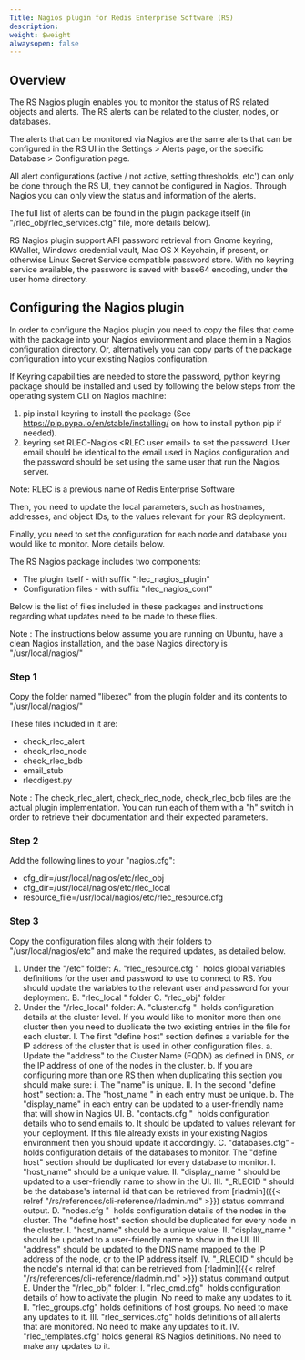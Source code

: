 ```yaml
---
Title: Nagios plugin for Redis Enterprise Software (RS)
description: 
weight: $weight
alwaysopen: false
---
```

## Overview

The RS Nagios plugin enables you to monitor the status of RS related
objects and alerts. The RS alerts can be related to the cluster, nodes,
or databases.

The alerts that can be monitored via Nagios are the same alerts that can
be configured in the RS UI in the Settings ­\> Alerts page, or the
specific Database ­\> Configuration page.

All alert configurations (active / not active, setting thresholds, etc')
can only be done through the RS UI, they cannot be configured in Nagios.
Through Nagios you can only view the status and information of the
alerts.

The full list of alerts can be found in the plugin package itself (in
"/rlec\_obj/rlec\_services.cfg" file, more details below).

RS Nagios plugin support API password retrieval from Gnome keyring,
KWallet, Windows credential vault, Mac OS X Keychain, if present, or
otherwise Linux Secret Service compatible password store. With no
keyring service available, the password is saved with base64 encoding,
under the user home directory.

## Configuring the Nagios plugin

In order to configure the Nagios plugin you need to copy the files that
come with the package into your Nagios environment and place them in a
Nagios configuration directory. Or, alternatively you can copy parts of
the package configuration into your existing Nagios configuration.

If Keyring capabilities are needed to store the password, python keyring
package should be installed and used by following the below steps from
the operating system CLI on Nagios machine:

1. pip install keyring ­to install the package (See
    https://pip.pypa.io/en/stable/installing/ on how to install python
    pip if needed).
1. keyring set RLEC­-Nagios ­\<RLEC user email\> to set the password.
    User email should be identical to the email used in Nagios
    configuration and the password should be set using the same user
    that run the Nagios server.

Note: RLEC is a previous name of Redis Enterprise Software

Then, you need to update the local parameters, such as hostnames,
addresses, and object IDs, to the values relevant for your
RS deployment.

Finally, you need to set the configuration for each node and database
you would like to monitor. More details below.

The RS Nagios package includes two components:

- The plugin itself ­- with suffix "rlec\_nagios\_plugin"
- Configuration files - with suffix "rlec\_nagios\_conf"

Below is the list of files included in these packages and instructions
regarding what updates need to be made to these flies.

Note : The instructions below assume you are running on Ubuntu, have a
clean Nagios installation, and the base Nagios directory is
"/usr/local/nagios/"

### Step 1

Copy the folder named "libexec" from the plugin folder and its contents
to "/usr/local/nagios/"

These files included in it are:

- check\_rlec\_alert
- check\_rlec\_node
- check\_rlec\_bdb
- email\_stub
- rlecdigest.py

Note : The check\_rlec\_alert, check\_rlec\_node, check\_rlec\_bdb files
are the actual plugin implementation. You can run each of them with a
"­h" switch in order to retrieve their documentation and their expected
parameters.

### Step 2

Add the following lines to your "nagios.cfg":

- cfg\_dir=/usr/local/nagios/etc/rlec\_obj
- cfg\_dir=/usr/local/nagios/etc/rlec\_local
- resource\_file=/usr/local/nagios/etc/rlec\_resource.cfg

### Step 3

Copy the configuration files along with their folders to
"/usr/local/nagios/etc" and make the required updates, as detailed
below.

1. Under the "/etc" folder:
    A.  "rlec\_resource.cfg " ­ holds global variables definitions for
        the user and password to use to connect to RS. You should update
        the variables to the relevant user and password for your
        deployment.
    B.  "rlec\_local " folder
    C.  "rlec\_obj" folder
1. Under the "/rlec\_local" folder:
    A.  "cluster.cfg " ­ holds configuration details at the cluster
        level. If you would like to monitor more than one cluster then
        you need to duplicate the two existing entries in the file for
        each cluster.
        I.  The first "define host" section defines a variable for the
            IP address of the cluster that is used in other
            configuration files.
            a.  Update the "address" to the Cluster Name (FQDN) as
                defined in DNS, or the IP address of one of the nodes in
                the cluster.
            b.  If you are configuring more than one RS then when
                duplicating this section you should make sure:
                i.  The "name" is unique.
        II. In the second "define host" section:
            a.  The "host\_name " in each entry must be unique.
            b.  The "display\_name" in each entry can be updated to a
                user-friendly name that will show in Nagios UI.
    B.  "contacts.cfg " ­ holds configuration details who to send emails
        to. It should be updated to values relevant for your deployment.
        If this file already exists in your existing Nagios environment
        then you should update it accordingly.
    C.  "databases.cfg" ­ holds configuration details of the databases
        to monitor. The "define host" section should be duplicated for
        every database to monitor.
        I.  "host\_name" should be a unique value.
        II. "display\_name " should be updated to a user-friendly name
            to show in the UI.
        III. "\_RLECID " should be the database's internal id that can
            be retrieved from
            [rladmin]({{< relref "/rs/references/cli-reference/rladmin.md" >}})
            status command output.
    D.  "nodes.cfg " ­ holds configuration details of the nodes in the
        cluster. The "define host" section should be duplicated for
        every node in the cluster.
        I.  "host\_name" should be a unique value.
        II. "display\_name " should be updated to a user-friendly name
            to show in the UI.
        III. "address" should be updated to the DNS name mapped to the
            IP address of the node, or to the IP address itself.
        IV. "\_RLECID " should be the node's internal id that can be
            retrieved
            from [rladmin]({{< relref "/rs/references/cli-reference/rladmin.md" >}})
            status command output.
    E.  Under the "/rlec\_obj" folder:
        I.  "rlec\_cmd.cfg" ­ holds configuration details of how to
            activate the plugin. No need to make any updates to it.
        II. "rlec\_groups.cfg" holds definitions of host groups. No need
            to make any updates to it.
        III. "rlec\_services.cfg" holds definitions of all alerts that
            are monitored. No need to make any updates to it.
        IV. "rlec\_templates.cfg" holds general RS Nagios definitions.
            No need to make any updates to it.
